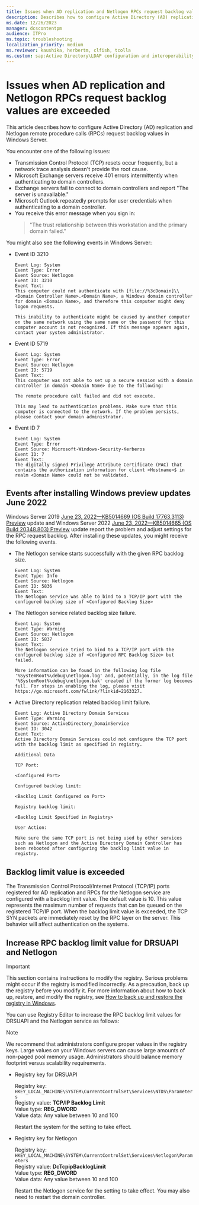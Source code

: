 ```yaml
---
title: Issues when AD replication and Netlogon RPCs request backlog values are exceeded
description: Describes how to configure Active Directory (AD) replication and Netlogon remote procedure calls (RPCs) request backlog values in Windows Server.
ms.date: 12/26/2023
manager: dcscontentpm
audience: ITPro
ms.topic: troubleshooting
localization_priority: medium
ms.reviewer: kaushika, herbertm, clfish, tcolla
ms.custom: sap:Active Directory\LDAP configuration and interoperability, csstroubleshoot
---
```

# Issues when AD replication and Netlogon RPCs request backlog values are exceeded

This article describes how to configure Active Directory (AD) replication and Netlogon remote procedure calls (RPCs) request backlog values in Windows Server.

You encounter one of the following issues:

- Transmission Control Protocol (TCP) resets occur frequently, but a network trace analysis doesn't provide the root cause.  
- Microsoft Exchange servers receive 401 errors intermittently when authenticating to domain controllers.
- Exchange servers fail to connect to domain controllers and report "The server is unavailable."
- Microsoft Outlook repeatedly prompts for user credentials when authenticating to a domain controller.
- You receive this error message when you sign in:
    > "The trust relationship between this workstation and the primary domain failed."

You might also see the following events in Windows Server:

- Event ID 3210

    ```output
    Event Log: System
    Event Type: Error
    Event Source: Netlogon
    Event ID: 3210
    Event Text: 
    This computer could not authenticate with [file://%3cDomain]\\<Domain Controller Name>.<Domain Name>, a Windows domain controller for domain <Domain Name>, and therefore this computer might deny logon requests.
 
    This inability to authenticate might be caused by another computer on the same network using the same name or the password for this computer account is not recognized. If this message appears again, contact your system administrator.
    ```

- Event ID 5719

    ```output
    Event Log: System
    Event Type: Error
    Event Source: Netlogon
    Event ID: 5719
    Event Text:
    This computer was not able to set up a secure session with a domain controller in domain <Domain Name> due to the following:

    The remote procedure call failed and did not execute.
    
    This may lead to authentication problems. Make sure that this computer is connected to the network. If the problem persists, please contact your domain administrator.
    ```

- Event ID 7

    ```output
    Event Log: System
    Event Type: Error
    Event Source: Microsoft-Windows-Security-Kerberos
    Event ID: 7
    Event Text:
    The digitally signed Privilege Attribute Certificate (PAC) that contains the authorization information for client <Hostname>$ in realm <Domain Name> could not be validated.
    ```

## Events after installing Windows preview updates June 2022

Windows Server 2019 [June 23, 2022—KB5014669 (OS Build 17763.3113) Preview](https://support.microsoft.com/topic/june-23-2022-kb5014669-os-build-17763-3113-preview-e9aae102-e21c-4f6d-89e0-ed0a82a793dc) update and Windows Server 2022 [June 23, 2022—KB5014665 (OS Build 20348.803) Preview](https://support.microsoft.com/topic/june-23-2022-kb5014665-os-build-20348-803-preview-feebab2b-1851-4119-a531-89ca80300b10) update report the problem and adjust settings for the RPC request backlog. After installing these updates, you might receive the following events.  

- The Netlogon service starts successfully with the given RPC backlog size.

    ```output
    Event Log: System
    Event Type: Info
    Event Source: Netlogon
    Event ID: 5836
    Event Text:
    The Netlogon service was able to bind to a TCP/IP port with the configured backlog size of <Configured Backlog Size>
    ```

- The Netlogon service related backlog size failure.

    ```output
    Event Log: System
    Event Type: Warning
    Event Source: Netlogon
    Event ID: 5837
    Event Text:
    The Netlogon service tried to bind to a TCP/IP port with the configured backlog size of <Configured RPC Backlog Size> but failed.

    More information can be found in the following log file '%SystemRoot%\debug\netlogon.log' and, potentially, in the log file '%SystemRoot%\debug\netlogon.bak' created if the former log becomes full. For steps in enabling the log, please visit https://go.microsoft.com/fwlink/?linkid=2163327.
    ```

- Active Directory replication related backlog limit failure.

    ```output
    Event Log: Active Directory Domain Services
    Event Type: Warning
    Event Source: ActiveDirectory_DomainService
    Event ID: 3042
    Event Text:
    Active Directory Domain Services could not configure the TCP port with the backlog limit as specified in registry.

    Additional Data
    
    TCP Port:
    
    <Configured Port>

    Configured backlog limit:

    <Backlog Limit Configured on Port>

    Registry backlog limit:

    <Backlog Limit Specified in Registry>

    User Action:

    Make sure the same TCP port is not being used by other services such as Netlogon and the Active Directory Domain Controller has been rebooted after configuring the backlog limit value in registry.
    ```

## Backlog limit value is exceeded  
  
The Transmission Control Protocol/Internet Protocol (TCP/IP) ports registered for AD replication and RPCs for the Netlogon service are configured with a backlog limit value. The default value is 10. This value represents the maximum number of requests that can be queued on the registered TCP/IP port. When the backlog limit value is exceeded, the TCP SYN packets are immediately reset by the RPC layer on the server. This behavior will affect authentication on the systems.  
  
## Increase RPC backlog limit value for DRSUAPI and Netlogon

> [!IMPORTANT]
> This section contains instructions to modify the registry. Serious problems might occur if the registry is modified incorrectly. As a precaution, back up the registry before you modify it. For more information about how to back up, restore, and modify the registry, see [How to back up and restore the registry in Windows](https://support.microsoft.com/topic/how-to-back-up-and-restore-the-registry-in-windows-855140ad-e318-2a13-2829-d428a2ab0692).
  
You can use Registry Editor to increase the RPC backlog limit values for DRSUAPI and the Netlogon service as follows:  

> [!NOTE]
> We recommend that administrators configure proper values in the registry keys. Large values on your Windows servers can cause large amounts of non-paged pool memory usage. Administrators should balance memory footprint versus scalability requirements.  

- Registry key for DRSUAPI  
  
    Registry key: `HKEY_LOCAL_MACHINE\SYSTEM\CurrentControlSet\Services\NTDS\Parameters`  
    Registry value: **TCP/IP Backlog Limit**  
    Value type: **REG_DWORD**  
    Value data: Any value between 10 and 100  
  
    Restart the system for the setting to take effect.  

- Registry key for Netlogon  
  
    Registry key: `HKEY_LOCAL_MACHINE\SYSTEM\CurrentControlSet\Services\Netlogon\Parameters`  
    Registry value: **DcTcpipBacklogLimit**  
    Value type: **REG_DWORD**  
    Value data: Any value between 10 and 100  

    Restart the Netlogon service for the setting to take effect. You may also need to restart the domain controller.  
